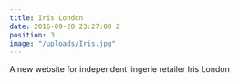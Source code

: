 ```yaml
---
title: Iris London
date: 2016-09-28 23:27:00 Z
position: 3
image: "/uploads/Iris.jpg"
---
```


A new website for independent lingerie retailer Iris London